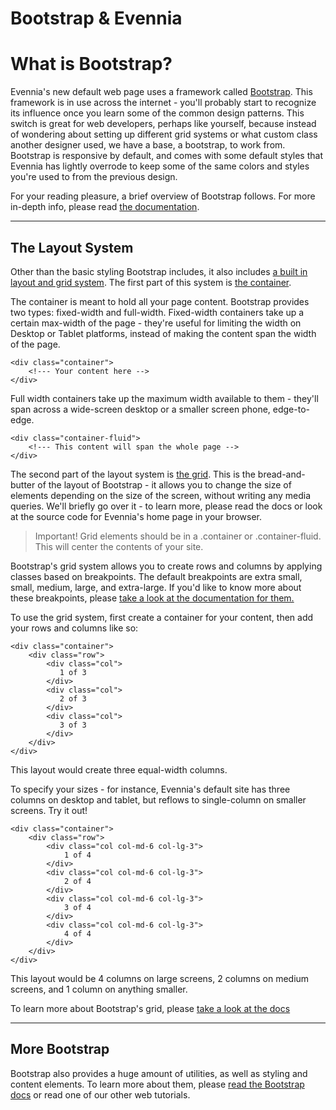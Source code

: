 # Bootstrap & Evennia

# What is Bootstrap?
Evennia's new default web page uses a framework called [Bootstrap](https://getbootstrap.com/). This framework is in use across the internet - you'll probably start to recognize its influence once you learn some of the common design patterns. This switch is great for web developers, perhaps like yourself, because instead of wondering about setting up different grid systems or what custom class another designer used, we have a base, a bootstrap, to work from. Bootstrap is responsive by default, and comes with some default styles that Evennia has lightly overrode to keep some of the same colors and styles you're used to from the previous design.

For your reading pleasure, a brief overview of Bootstrap follows. For more in-depth info, please read [the documentation](https://getbootstrap.com/docs/4.0/getting-started/introduction/).
***

## The Layout System
Other than the basic styling Bootstrap includes, it also includes [a built in layout and grid system](https://getbootstrap.com/docs/4.0/layout/overview/).
The first part of this system is [the container](https://getbootstrap.com/docs/4.0/layout/overview/#containers).

The container is meant to hold all your page content. Bootstrap provides two types: fixed-width and full-width. 
Fixed-width containers take up a certain max-width of the page - they're useful for limiting the width on Desktop or Tablet platforms, instead of making the content span the width of the page.
```
<div class="container">
    <!--- Your content here -->
</div>
```
Full width containers take up the maximum width available to them - they'll span across a wide-screen desktop or a smaller screen phone, edge-to-edge.
```
<div class="container-fluid">
    <!--- This content will span the whole page -->
</div>
```

The second part of the layout system is [the grid](https://getbootstrap.com/docs/4.0/layout/grid/). This is the bread-and-butter of the layout of Bootstrap - it allows you to change the size of elements depending on the size of the screen, without writing any media queries. We'll briefly go over it - to learn more, please read the docs or look at the source code for Evennia's home page in your browser.
> Important! Grid elements should be in a .container or .container-fluid. This will center the contents of your site.

Bootstrap's grid system allows you to create rows and columns by applying classes based on breakpoints. The default breakpoints are extra small, small, medium, large, and extra-large. If you'd like to know more about these breakpoints, please [take a look at the documentation for them.](https://getbootstrap.com/docs/4.0/layout/overview/#responsive-breakpoints)

To use the grid system, first create a container for your content, then add your rows and columns like so:
```
<div class="container">
    <div class="row">
        <div class="col">
           1 of 3
        </div>
        <div class="col">
           2 of 3
        </div>
        <div class="col">
           3 of 3
        </div>
    </div>
</div>
```
This layout would create three equal-width columns.

To specify your sizes - for instance, Evennia's default site has three columns on desktop and tablet, but reflows to single-column on smaller screens. Try it out!
```
<div class="container">
    <div class="row">
        <div class="col col-md-6 col-lg-3">
            1 of 4
        </div>
        <div class="col col-md-6 col-lg-3">
            2 of 4
        </div>
        <div class="col col-md-6 col-lg-3">
            3 of 4
        </div>
        <div class="col col-md-6 col-lg-3">
            4 of 4
        </div>
    </div>
</div>
```
This layout would be 4 columns on large screens, 2 columns on medium screens, and 1 column on anything smaller.

To learn more about Bootstrap's grid, please [take a look at the docs](https://getbootstrap.com/docs/4.0/layout/grid/)
***

## More Bootstrap
Bootstrap also provides a huge amount of utilities, as well as styling and content elements. To learn more about them, please [read the Bootstrap docs](https://getbootstrap.com/docs/4.0/getting-started/introduction/) or read one of our other web tutorials.